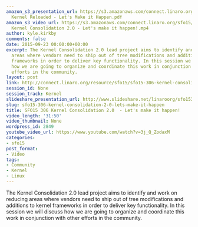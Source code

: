 ```yaml
---
amazon_s3_presentation_url: https://s3.amazonaws.com/connect.linaro.org/sfo15/Presentations/09-23-Wednesday/SFO15-306-
  Kernel Reloaded - Let's Make it Happen.pdf
amazon_s3_video_url: https://s3.amazonaws.com/connect.linaro.org/sfo15/Videos/09-23-Wednesday/SFO15-306
  Kernel Consolidation 2.0 - Let's make it happen!.mp4
author: kyle.kirkby
comments: false
date: 2015-09-23 00:00:00+00:00
excerpt: The Kernel Consolidation 2.0 lead project aims to identify and work on reducing
  areas where vendors need to ship out of tree modifications and additions to kernel
  frameworks in order to deliver key functionality. In this session we will discuss
  how we are going to organize and coordinate this work in conjunction with other
  efforts in the community.
layout: post
link: http://connect.linaro.org/resource/sfo15/sfo15-306-kernel-consolidation-2-0-lets-make-it-happen/
session_id: None
session_track: Kernel
slideshare_presentation_url: http://www.slideshare.net/linaroorg/sfo15306-kernel-consolidation-20-lets-make-it-happen
slug: sfo15-306-kernel-consolidation-2-0-lets-make-it-happen
title: SFO15 306 Kernel Consolidation 2.0  - Let's make it happen!
video_length: '31:50'
video_thumbnail: None
wordpress_id: 2849
youtube_video_url: https://www.youtube.com/watch?v=3j_Q_ZodaxM
categories:
- sfo15
post_format:
- Video
tags:
- Community
- Kernel
- Linux
---
```


The Kernel Consolidation 2.0 lead project aims to identify and work on reducing areas where vendors need to ship out of tree modifications and additions to kernel frameworks in order to deliver key functionality. In this session we will discuss how we are going to organize and coordinate this work in conjunction with other efforts in the community.
